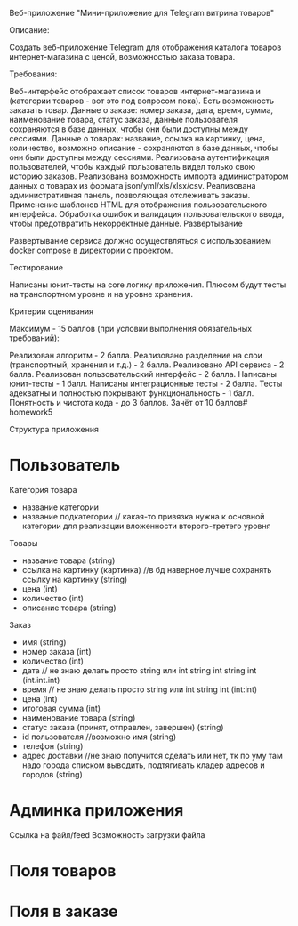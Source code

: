 Веб-приложение "Мини-приложение для Telegram витрина товаров"

Описание:

Создать веб-приложение Telegram для отображения каталога товаров интернет-магазина с ценой, возможностью заказа товара.

Требования:

Веб-интерфейс отображает список товаров интернет-магазина и (категории товаров - вот это под вопросом пока). Есть возможность заказать товар.
Данные о заказе: номер заказа, дата, время, сумма, наименование товара, статус заказа, данные пользователя сохраняются в базе данных, чтобы они были доступны между сессиями.
Данные о товарах: название, ссылка на картинку, цена, количество, возможно описание - сохраняются в базе данных, чтобы они были доступны между сессиями.
Реализована аутентификация пользователей, чтобы каждый пользователь видел только свою историю заказов.
Реализована возможность импорта администратором данных о товарах из формата json/yml/xls/xlsx/csv.
Реализована административная панель, позволяющая отслеживать заказы.
Применение шаблонов HTML для отображения пользовательского интерфейса.
Обработка ошибок и валидация пользовательского ввода, чтобы предотвратить некорректные данные.
Развертывание

Развертывание сервиса должно осуществляться с использованием docker compose в директории с проектом.

Тестирование

Написаны юнит-тесты на core логику приложения. Плюсом будут тесты на транспортном уровне и на уровне хранения.

Критерии оценивания

Максимум - 15 баллов (при условии выполнения обязательных требований):

Реализован алгоритм - 2 балла.
Реализовано разделение на слои (транспортный, хранения и т.д.) - 2 балла.
Реализовано API сервиса - 2 балла.
Реализован пользовательский интерфейс - 2 балла.
Написаны юнит-тесты - 1 балл.
Написаны интеграционные тесты - 2 балла.
Тесты адекватны и полностью покрывают функциональность - 1 балл.
Понятность и чистота кода - до 3 баллов.
Зачёт от 10 баллов# homework5

Структура приложения

# Пользователь
Категория товара
- название категории
- название подкатегории // какая-то привязка нужна к основной категории для реализации вложенности второго-третего уровня

Товары
- название товара (string)
- ссылка на картинку (картинка) //в бд наверное лучше сохранять ссылку на картинку (string)
- цена (int)
- количество (int)
- описание товара (string)

Заказ
- имя (string)
- номер заказа (int)
- количество (int)
- дата // не знаю делать просто string или int string int string int (int.int.int)
- время // не знаю делать просто string или int string int (int:int)
- цена (int)
- итоговая сумма (int)
- наименование товара (string)
- статус заказа (принят, отправлен, завершен) (string)
- id пользователя //возможно имя (string)
- телефон (string)
- адрес доставки //не знаю получится сделать или нет, тк по уму там надо города списком выводить, подтягивать кладер адресов и городов (string)

# Админка приложения
Ссылка на файл/feed
Возможность загрузки файла

# Поля товаров

# Поля в заказе







